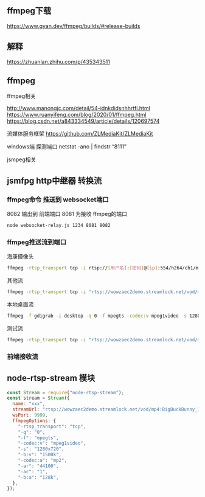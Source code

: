 ## ffmpeg下载


https://www.gyan.dev/ffmpeg/builds/#release-builds


## 解释
https://zhuanlan.zhihu.com/p/435343511

## ffmpeg

ffmpeg相关

http://www.manongjc.com/detail/54-idnkdidsnhhrtfi.html
https://www.ruanyifeng.com/blog/2020/01/ffmpeg.html
https://blog.csdn.net/a843334549/article/details/120697574


流媒体服务框架
https://github.com/ZLMediaKit/ZLMediaKit


windows端 探测端口
netstat -ano | findstr “8111”

jsmpeg相关


## jsmfpg http中继器 转换流


### ffmpeg命令 推送到 websocket端口

8082 输出到 前端端口 8081 为接收 ffmpeg的端口

```bash
node websocket-relay.js 1234 8081 8082
```

### ffmpeg推送流到端口

海康摄像头

```bash
ffmpeg -rtsp_transport tcp -i rtsp://[用户名]:[密码]@[ip]:554/h264/ch1/main/av_stream -q 0 -f mpegts -codec:v mpeg1video -s 1280x720 -b:v 1500k -codec:a mp2 -ar 44100 -ac 1 -b:a 128k http://127.0.0.1:8081/1234

```

其他流

```bash
ffmpeg -rtsp_transport tcp -i "rtsp://wowzaec2demo.streamlock.net/vod/mp4:BigBuckBunny_115k.mp4" -q 0 -f mpegts -codec:v mpeg1video -s 1280x720 -b:v 1500k -codec:a mp2 -ar 44100 -ac 1 -b:a 128k http://127.0.0.1:8081/1234

```

本地桌面流

```bash
ffmpeg -f gdigrab -i desktop -q 0 -f mpegts -codec:v mpeg1video -s 1280x720 -b:v 1500k -codec:a mp2 -ar 44100 -ac 1 -b:a 128k http://127.0.0.1:8081/1234

```

测试流
```bash
ffmpeg -rtsp_transport tcp -i "rtsp://wowzaec2demo.streamlock.net/vod/mp4:BigBuckBunny_115k.mp4" -f mpegts -an -codec:v mpeg1video -vf scale=480:-1 http://127.0.0.1:8081/1234
```

### 前端接收流


## node-rtsp-stream 模块

```js
const Stream = require("node-rtsp-stream");
const stream = Stream({
  name: "xxx",
  streamUrl: "rtsp://wowzaec2demo.streamlock.net/vod/mp4:BigBuckBunny_115k.mp4",
  wsPort: 9999,
  ffmpegOptions: {
    "-rtsp_transport": "tcp",
    "-q": "0",
    "-f": "mpegts",
    "-codec:v": "mpeg1video",
    "-s": "1280x720",
    "-b:v": "1500k",
    "-codec:a": "mp2",
    "-ar": "44100",
    "-ac": "1",
    "-b:a": "128k",
  },
});

```